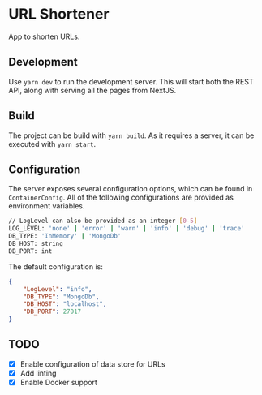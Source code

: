 # URL Shortener

App to shorten URLs.

## Development

Use `yarn dev` to run the development server.
This will start both the REST API, along with serving all the pages from NextJS.

## Build

The project can be build with `yarn build`.
As it requires a server, it can be executed with `yarn start`.

## Configuration

The server exposes several configuration options, which can be found in `ContainerConfig`.
All of the following configurations are provided as environment variables.

```sh
// LogLevel can also be provided as an integer [0-5]
LOG_LEVEL: 'none' | 'error' | 'warn' | 'info' | 'debug' | 'trace'
DB_TYPE: 'InMemory' | 'MongoDb'
DB_HOST: string
DB_PORT: int
```

The default configuration is:

```json
{
	"LogLevel": "info",
	"DB_TYPE": "MongoDb",
	"DB_HOST": "localhost",
	"DB_PORT": 27017
}
```

## TODO

- [x] Enable configuration of data store for URLs
- [x] Add linting
- [x] Enable Docker support
